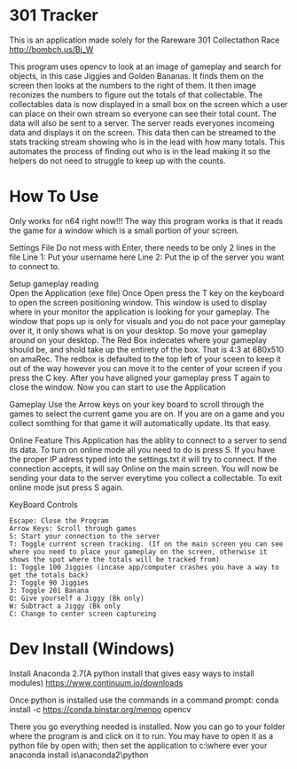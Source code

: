 # 301 Tracker
This is an application made solely for the Rareware 301 Collectathon Race http://bombch.us/Bj_W

This program uses opencv to look at an image of gameplay and search for objects, in this case Jiggies and Golden Bananas.
It finds them on the screen then looks at the numbers to the right of them. It then image reconizes the numbers to figure out the totals of that collectable.
The collectables data is now displayed in a small box on the screen which a user can place on their own stream so everyone can see their total count.
The data will also be sent to a server. The server reads everyones incomeing data and displays it on the screen.
This data then can be streamed to the stats tracking stream showing who is in the lead with how many totals.
This automates the process of finding out who is in the lead making it so the helpers do not need to struggle to keep up with the counts.

# How To Use
Only works for n64 right now!!!
The way this program works is that it reads the game for a window which is a small portion of your screen.


Settings File
	Do not mess with Enter, there needs to be only 2 lines in the file
	Line 1: Put your username here
	Line 2: Put the ip of the server you want to connect to. 
	
Setup gameplay reading	
	Open the Application (exe file)
	Once Open press the T key on the keyboard to open the screen positioning window.
		This window is used to display where in your monitor the application is looking for your gameplay.
		The window that pops up is only for visuals and you do not pace your gameplay over it, it only shows what is on your desktop. So move your gameplay around on your desktop.
		The Red Box indecates where your gameplay should be, and shold take up the entirety of the box. That is 4:3 at 680x510 on amaRec.
		The redbox is defaulted to the top left of your sceen to keep it out of the way however you can move it to the center of your screen if you press the C key.
		After you have aligned your gameplay press T again to close the window. 
	Now you can start to use the Application
		
Gameplay
	Use the Arrow keys on your key board to scroll through the games to select the current game you are on.
	If you are on a game and you collect somthing for that game it will automatically update. Its that easy.
	
Online Feature
	This Application has the ablity to connect to a server to send its data.
	To turn on online mode all you need to do is press S. 
	If you have the proper IP adress typed into the settings.txt it will try to connect. 
	If the connection accepts, it will say Online on the main screen.
	You will now be sending your data to the server everytime you collect a collectable.
	To exit online mode jsut press S again.
	
KeyBoard Controls

	Escape: Close the Program
	Arrow Keys: Scroll through games
	S: Start your connection to the server
	T: Toggle current screen tracking. (If on the main screen you can see where you need to place your gameplay on the screen, otherwise it shows the spot where the totals will be tracked from)
	1: Toggle 100 Jiggies (incase app/computer crashes you have a way to get the totals back)
	2: Toggle 90 Jiggies
	3: Toggle 201 Banana
	Q: Give yourself a Jiggy (Bk only)
	W: Subtract a Jiggy (Bk only
	C: Change to center screen captureing
	


# Dev Install (Windows)

Install Anaconda 2.7(A python install that gives easy ways to install modules) https://www.continuum.io/downloads

Once python is installed use the commands in a command prompt: conda install -c https://conda.binstar.org/menpo opencv

There you go everything needed is installed. Now you can go to your folder where the program is and click on it to run.
You may have to open it as a python file by open with; then set the application to c:\where ever your anaconda install is\anaconda2\python
